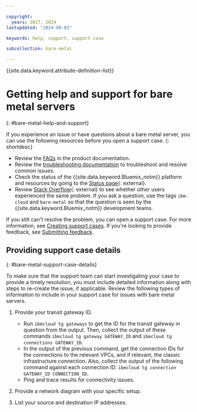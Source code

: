 ```yaml
---

copyright:
  years: 2017, 2024
lastupdated: "2024-08-01"

keywords: help, support, support case

subcollection: bare-metal

---
```


{{site.data.keyword.attribute-definition-list}}

# Getting help and support for bare metal servers
{: #bare-metal-help-and-support}

If you experience an issue or have questions about a bare metal server, you can use the following resources before you open a support case.
{: shortdesc}

* Review the [FAQs](/docs/bare-metal?topic=bare-metal-bm-faq) in the product documentation.
* Review the [troubleshooting documentation](/docs/bare-metal?topic=bare-metal-bm-cannot-access-internet) to troubleshoot and resolve common issues.
* Check the status of the {{site.data.keyword.Bluemix_notm}} platform and resources by going to the [Status page](https://cloud.ibm.com/status){: external}.
* Review [Stack Overflow](https://stackoverflow.com/questions/tagged/ibm-cloud){: external} to see whether other users experienced the same problem. If you ask a question, use the tags `ibm-cloud` and `bare-metal` so that the question is seen by the {{site.data.keyword.Bluemix_notm}} development teams.

If you still can't resolve the problem, you can open a support case. For more information, see [Creating support cases](/docs/get-support?topic=get-support-open-case). If you're looking to provide feedback, see [Submitting feedback](/docs/overview?topic=overview-feedback).



## Providing support case details
{: #bare-metal-support-case-details}

To make sure that the support team can start investigating your case to provide a timely resolution, you must include detailed information along with steps to re-create the issue, if applicable. Review the following types of information to include in your support case for issues with bare metal servers.

1. Provide your transit gateway ID.

   * Run `ibmcloud tg gateways` to get the ID for the transit gateway in question from the output. Then, collect the output of these commands `ibmcloud tg gateway GATEWAY_ID` and `ibmcloud tg connections GATEWAY_ID`.
   * In the output of the previous command, get the connection IDs for the connections to the relevant VPCs, and if relevant, the classic infrastructure connection. Also, collect the output of the following command against each connection ID: `ibmcloud tg connection GATEWAY_ID CONNECTION_ID`.
   * Ping and trace results for connectivity issues.

2. Provide a network diagram with your specific setup.
3. List your source and destination IP addresses.
